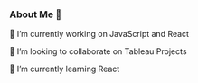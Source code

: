 ### About Me 👋

🔭 I’m currently working on JavaScript and React

👯 I’m looking to collaborate on Tableau Projects

🌱 I’m currently learning React






